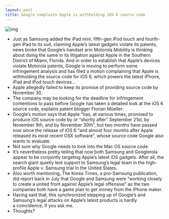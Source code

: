 ```yaml
---
layout: post
title: Google complains Apple is withholding iOS 6 source code
---
```

![img](http://media.idownloadblog.com/wp-content/uploads/2011/11/scale-apple-motorola.jpg)
* Just as Samsung added the iPad mini, fifth-gen iPod touch and fourth-gen iPad to its suit, claiming Apple’s latest gadgets violate its patents, news broke that Google’s handset arm Motorola Mobility is thinking about doing the same in its litigation against Apple in the Southern District of Miami, Florida. And in order to establish that Apple’s devices violate Motorola patents, Google is moving to perform some infringement analysis and has filed a motion complaining that Apple is withholding the source code for iOS 6, which powers the latest iPhone, iPad and iPod touch devices…
* Apple allegedly failed to keep its promise of providing source code by November 30.
* The company may be looking for the deadline for infringement contentions to pass before Google has taken a detailed look at the iOS 6 source code, explains patent blogger Florian Müeller:
* Google’s motion says that Apple “has, at various times, promised to produce iOS source code by or “shortly after” September 21st, by November 9th, and by November 30th”, but two months have passed now since the release of iOS 6 “and almost four months after Apple released its most recent OSX software”, whose source code Google also wants to evaluate.
* Not sure why Google needs to look into the Mac OS source code.
* It’s nevertheless pretty telling that now both Samsung and Googlerola appear to be conjointly targeting Apple’s latest iOS gadgets. After all, the search giant quietly lent support to Samsung’s legal team in the high-profile Apple v. Samsung trial in the United States.
* Also worth mentioning, The Korea Times, a pro-Samsung publication, did report back in July that Google and Samsung were “working closely to create a united front against Apple’s legal offensive” as the two companies both have a game plan to get money from the iPhone maker.
* Having said that, this synchronized stepping up of Google’s and Samsung’s legal attacks on Apple’s latest products is hardly a coincidence, if you ask me.
* Thoughts?

